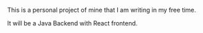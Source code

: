 This is a personal project of mine that I am writing in my free time.

It will be a Java Backend with React frontend.